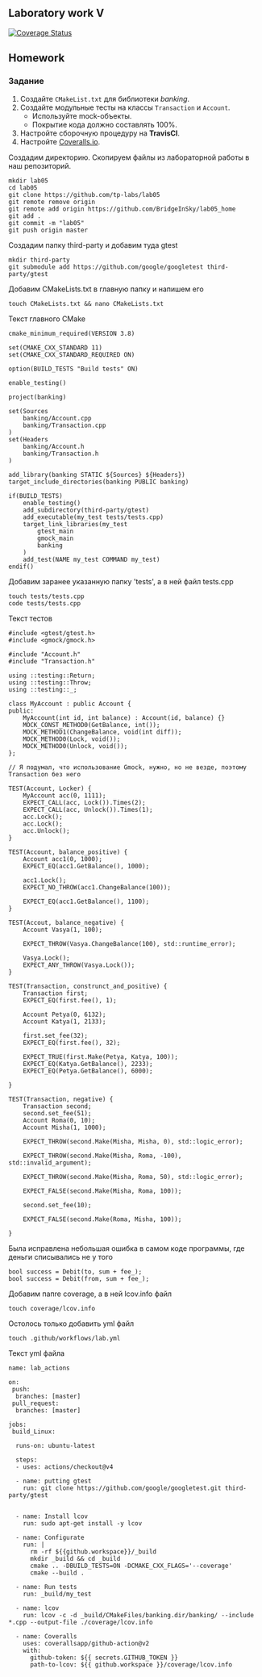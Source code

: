 ## Laboratory work V

[![Coverage Status](https://coveralls.io/repos/github/BridgeInSky/lab05_home/badge.svg?branch=master)](https://coveralls.io/github/BridgeInSky/lab05_home?branch=master)

## Homework

### Задание
1. Создайте `CMakeList.txt` для библиотеки *banking*.
2. Создайте модульные тесты на классы `Transaction` и `Account`.
    * Используйте mock-объекты.
    * Покрытие кода должно составлять 100%.
3. Настройте сборочную процедуру на **TravisCI**.
4. Настройте [Coveralls.io](https://coveralls.io/).

Создадим директорию. Скопируем файлы из лабораторной работы в наш репозиторий.
```
mkdir lab05
cd lab05
git clone https://github.com/tp-labs/lab05 
git remote remove origin
git remote add origin https://github.com/BridgeInSky/lab05_home
git add .
git commit -m "lab05"
git push origin master
```
Создадим папку third-party и добавим туда gtest
```
mkdir third-party
git submodule add https://github.com/google/googletest third-party/gtest
```
Добавим CMakeLists.txt в главную папку и напишем его
```
touch CMakeLists.txt && nano CMakeLists.txt
```
Текст главного CMake
```
cmake_minimum_required(VERSION 3.8)

set(CMAKE_CXX_STANDARD 11)
set(CMAKE_CXX_STANDARD_REQUIRED ON)

option(BUILD_TESTS "Build tests" ON)

enable_testing()

project(banking)

set(Sources
    banking/Account.cpp
    banking/Transaction.cpp
)
set(Headers
    banking/Account.h
    banking/Transaction.h
)

add_library(banking STATIC ${Sources} ${Headers})
target_include_directories(banking PUBLIC banking)

if(BUILD_TESTS)
    enable_testing()
    add_subdirectory(third-party/gtest)
    add_executable(my_test tests/tests.cpp)
    target_link_libraries(my_test
        gtest_main
        gmock_main
        banking
    )
    add_test(NAME my_test COMMAND my_test)
endif()
```
Добавим заранее указанную папку 'tests', а в ней файл tests.cpp
```
touch tests/tests.cpp
code tests/tests.cpp
```
Текст тестов
```
#include <gtest/gtest.h>
#include <gmock/gmock.h>

#include "Account.h"
#include "Transaction.h"

using ::testing::Return;
using ::testing::Throw;
using ::testing::_;

class MyAccount : public Account {
public:
    MyAccount(int id, int balance) : Account(id, balance) {}
    MOCK_CONST_METHOD0(GetBalance, int());
    MOCK_METHOD1(ChangeBalance, void(int diff));
    MOCK_METHOD0(Lock, void());
    MOCK_METHOD0(Unlock, void());
};

// Я подумал, что использование Gmock, нужно, но не везде, поэтому Transaction без него

TEST(Account, Locker) {
    MyAccount acc(0, 1111);
	EXPECT_CALL(acc, Lock()).Times(2);
	EXPECT_CALL(acc, Unlock()).Times(1);
	acc.Lock();
	acc.Lock();
	acc.Unlock();
}

TEST(Account, balance_positive) {
    Account acc1(0, 1000);
    EXPECT_EQ(acc1.GetBalance(), 1000);

    acc1.Lock();
    EXPECT_NO_THROW(acc1.ChangeBalance(100));

    EXPECT_EQ(acc1.GetBalance(), 1100);
}

TEST(Accout, balance_negative) {
    Account Vasya(1, 100);

    EXPECT_THROW(Vasya.ChangeBalance(100), std::runtime_error);
    
    Vasya.Lock();
    EXPECT_ANY_THROW(Vasya.Lock());
}

TEST(Transaction, construnct_and_positive) {
    Transaction first;
    EXPECT_EQ(first.fee(), 1);

    Account Petya(0, 6132);
    Account Katya(1, 2133);

    first.set_fee(32);
    EXPECT_EQ(first.fee(), 32);

    EXPECT_TRUE(first.Make(Petya, Katya, 100));
    EXPECT_EQ(Katya.GetBalance(), 2233);
    EXPECT_EQ(Petya.GetBalance(), 6000);

}

TEST(Transaction, negative) {
    Transaction second;
    second.set_fee(51);
    Account Roma(0, 10);
    Account Misha(1, 1000);

    EXPECT_THROW(second.Make(Misha, Misha, 0), std::logic_error);

    EXPECT_THROW(second.Make(Misha, Roma, -100), std::invalid_argument);

    EXPECT_THROW(second.Make(Misha, Roma, 50), std::logic_error);

    EXPECT_FALSE(second.Make(Misha, Roma, 100));

    second.set_fee(10);

    EXPECT_FALSE(second.Make(Roma, Misha, 100));
    
}
```
Была исправлена небольшая ошибка в самом коде программы, где деньги списывались не у того
```
bool success = Debit(to, sum + fee_);
bool success = Debit(from, sum + fee_);
```
Добавим папre coverage, а в ней lcov.info файл
```
touch coverage/lcov.info
```
Остолось только добавить yml файл
```
touch .github/workflows/lab.yml
```
Текст yml файла
```
name: lab_actions

on:
 push:
  branches: [master]
 pull_request:
  branches: [master]

jobs: 
 build_Linux:

  runs-on: ubuntu-latest

  steps:
  - uses: actions/checkout@v4

  - name: putting gtest
    run: git clone https://github.com/google/googletest.git third-party/gtest
    

  - name: Install lcov
    run: sudo apt-get install -y lcov 
  
  - name: Configurate
    run: |
      rm -rf ${{github.workspace}}/_build
      mkdir _build && cd _build
      cmake .. -DBUILD_TESTS=ON -DCMAKE_CXX_FLAGS='--coverage'
      cmake --build .

  - name: Run tests
    run: _build/my_test
      
  - name: lcov
    run: lcov -c -d _build/CMakeFiles/banking.dir/banking/ --include *.cpp --output-file ./coverage/lcov.info
  
  - name: Coveralls
    uses: coverallsapp/github-action@v2
    with:
      github-token: ${{ secrets.GITHUB_TOKEN }} 
      path-to-lcov: ${{ github.workspace }}/coverage/lcov.info
```
